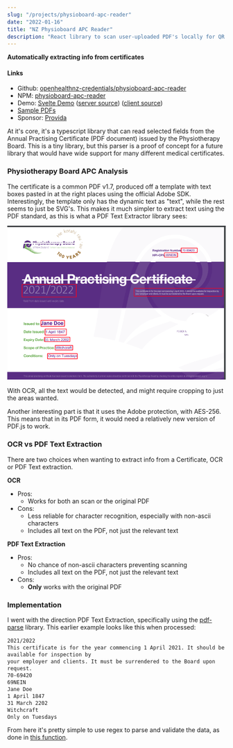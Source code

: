 ```yaml
---
slug: "/projects/physioboard-apc-reader"
date: "2022-01-16"
title: "NZ Physioboard APC Reader"
description: "React library to scan user-uploaded PDF's locally for QR codes."
---
```

**Automatically extracting info from certificates**

#### Links
 - Github: [openhealthnz-credentials/physioboard-apc-reader](https://github.com/openhealthnz-credentials/physioboard-apc-reader)
 - NPM: [physioboard-apc-reader](https://www.npmjs.com/package/@openhealthnz-credentials/physioboard-apc-reader)
 - Demo: [Svelte Demo](https://physioboard-apc-reader.pages.dev/) ([server source](https://github.com/openhealthnz-credentials/physioboard-apc-reader/blob/main/lambda-service/index.js)) ([client source](https://github.com/openhealthnz-credentials/physioboard-apc-reader/tree/main/demo-site))
 - [Sample PDFs](https://github.com/openhealthnz-credentials/physioboard-apc-reader/tree/main/samples)
 - Sponsor: [Provida](https://www.provida.nz/)


At it's core, it's a typescript library that can read selected fields from the Annual Practising Certificate (PDF document) issued by the Physiotherapy Board. This is a tiny library, but this parser is a proof of concept for a future library that would have wide support for many different medical certificates.

### Physiotherapy Board APC Analysis

The certificate is a common PDF v1.7, produced off a template with text boxes pasted in at the right places using the official Adobe SDK.
Interestingly, the template only has the dynamic text as "text", while the rest seems to just be SVG's. This makes it much simpler to extract text using the PDF standard, as this is what a PDF Text Extractor library sees:

!['Text' areas highlighted in red](./CertTextHighlight.png)

With OCR, all the text would be detected, and might require cropping to just the areas wanted.

Another interesting part is that it uses the Adobe protection, with AES-256. This means that in its PDF form, it would need a relatively new version of PDF.js to work.

### OCR vs PDF Text Extraction

There are two choices when wanting to extract info from a Certificate, OCR or PDF Text extraction.

**OCR**
 - Pros:
   - Works for both an scan or the original PDF
 - Cons:
   - Less reliable for character recognition, especially with non-ascii characters
   - Includes all text on the PDF, not just the relevant text

**PDF Text Extraction**
 - Pros:
   - No chance of non-ascii characters preventing scanning
   - Includes all text on the PDF, not just the relevant text
 - Cons:
   - **Only** works with the original PDF

### Implementation

I went with the direction PDF Text Extraction, specifically using the [pdf-parse](https://www.npmjs.com/package/pdf-parse) library. This earlier example looks like this when processed:

```markup
2021/2022
This certificate is for the year commencing 1 April 2021. It should be available for inspection by 
your employer and clients. It must be surrendered to the Board upon request.
70-69420
69NEIN
Jane Doe
1 April 1847
31 March 2202
Witchcraft
Only on Tuesdays
```

From here it's pretty simple to use regex to parse and validate the data, as done in [this function](https://github.com/openhealthnz-credentials/physioboard-apc-reader/blob/ea4a3075abb0e3bec86f060d79d90f0d8ebfe7e2/src/certProfiles/physioboardAPC.ts#L16).